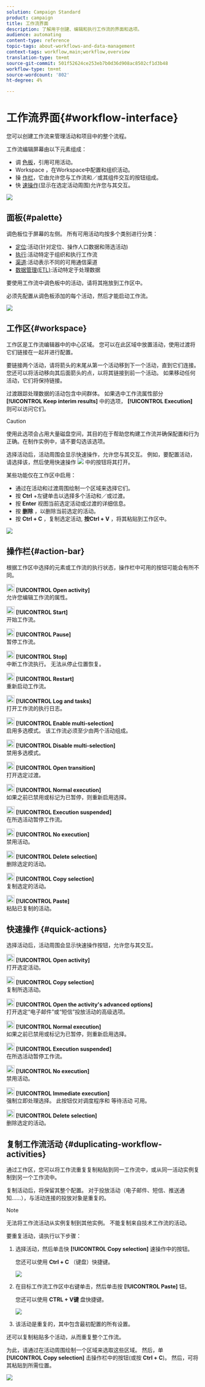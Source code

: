 ```yaml
---
solution: Campaign Standard
product: campaign
title: 工作流界面
description: 了解用于创建、编辑和执行工作流的界面和选项。
audience: automating
content-type: reference
topic-tags: about-workflows-and-data-management
context-tags: workflow,main;workflow,overview
translation-type: tm+mt
source-git-commit: 501f52624ce253eb7b0d36d908ac8502cf1d3b48
workflow-type: tm+mt
source-wordcount: '802'
ht-degree: 4%

---
```



# 工作流界面{#workflow-interface}

您可以创建工作流来管理活动和项目中的整个流程。

工作流编辑屏幕由以下元素组成：

* 调 [色板](#palette)，引用可用活动。
* Workspace [](#workspace)，在Workspace中配置和组织活动。
* 操 [作栏](#action-bar)，它由允许您与工作流和／或其组件交互的按钮组成。
* 快 [速操作](#quick-actions)(显示在选定活动周围)允许您与其交互。

![](assets/wkf_overview.png)

## 面板{#palette}

调色板位于屏幕的左侧。 所有可用活动均按多个类别进行分类：

* [定位](../../automating/using/about-targeting-activities.md):活动(针对定位、操作人口数据和筛选活动)
* [执行](../../automating/using/about-execution-activities.md):活动特定于组织和执行工作流
* [渠道](../../automating/using/about-channel-activities.md):活动表示不同的可用通信渠道
* [数据管理(ETL)](../../automating/using/about-data-management-activities.md):活动特定于处理数据

要使用工作流中调色板中的活动，请将其拖放到工作区中。

必须先配置从调色板添加的每个活动，然后才能启动工作流。

![](assets/workflow_palette.png)

## 工作区{#workspace}

工作区是工作流编辑器中的中心区域。 您可以在此区域中放置活动，使用过渡将它们链接在一起并进行配置。

要链接两个活动，请将箭头的末尾从第一个活动移到下一个活动，直到它们连接。 您还可以将活动移向其后面箭头的点，以将其链接到前一个活动。 如果移动任何活动，它们将保持链接。

过渡跟踪处理数据的活动包含中间群体。 如果选中工作流属性部分 **[!UICONTROL Keep interim results]** 中的选项， **[!UICONTROL Execution]** 则可以访问它们。

>[!CAUTION]
>
>使用此选项会占用大量磁盘空间，其目的在于帮助您构建工作流并确保配置和行为正确。在制作实例中，请不要勾选该选项。


选择活动后，活动周围会显示快速操作，允许您与其交互。 例如，要配置活动，请选择该，然后使用快速操作 ![](assets/edit_darkgrey-24px_table.png) 中的按钮将其打开。

某些功能仅在工作区中启用：

* 通过在活动和过渡周围绘制一个区域来选择它们。
* 按 **Ctrl** +左键单击以选择多个活动和／或过渡。
* 按 **Enter** 视图当前选定活动或过渡的详细信息。
* 按 **删除** ，以删除当前选定的活动。
* 按 **Ctrl + C** ，复制选定活动, **按Ctrl + V** ，将其粘贴到工作区中。

![](assets/workflow_workspace.png)

## 操作栏{#action-bar}

根据工作区中选择的元素或工作流的执行状态，操作栏中可用的按钮可能会有所不同。

<img height="21px" src="assets/edit_darkgrey-24px.png" /> **[!UICONTROL Open activity]**<br/>允许您编辑工作流的属性。

<img height="21px" src="assets/play_darkgrey-24px_table.png" /> **[!UICONTROL Start]**<br/>开始工作流。

<img height="21px" src="assets/pause_darkgrey-24px_table.png" /> **[!UICONTROL Pause]**<br/>暂停工作流。

<img height="21px" src="assets/stop_darkgrey-24px_table.png" /> **[!UICONTROL Stop]**<br/>中断工作流执行。 无法从停止位置恢复。

<img height="21px" src="assets/pauseplay_darkgrey-24px_table.png" /> **[!UICONTROL Restart]**<br/>重新启动工作流。

<img height="21px" src="assets/printpreview_darkgrey-24px_table.png" /> **[!UICONTROL Log and tasks]**<br/>打开工作流的执行日志。

<img height="21px" src="assets/checkcircle_darkgrey-24px_table.png" /> **[!UICONTROL Enable multi-selection]**<br/>启用多选模式。 该工作流必须至少由两个活动组成。

<img height="21px" src="assets/closecircle_darkgrey-24px_table.png" /> **[!UICONTROL Disable multi-selection]**<br/>禁用多选模式。<br />

<img height="21px" src="assets/targeted.png" /> **[!UICONTROL Open transition]**<br/>打开选定过渡。<br />

<img height="21px" src="assets/check_darkgrey-24px_table.png" />  **[!UICONTROL Normal execution]**<br/>如果之前已禁用或标记为已暂停，则重新启用选择。<br />

<img height="21px" src="assets/check_pause_darkgrey-24px_table.png" /> **[!UICONTROL Execution suspended]**<br/>在所选活动暂停工作流。<br />

<img height="21px" src="assets/checkdisable.png" /> **[!UICONTROL No execution]**<br/>禁用活动。<br />

<img height="21px" src="assets/delete_darkgrey-24px_table.png" /> **[!UICONTROL Delete selection]**<br/>删除选定的活动。<br />

<img height="21px" src="assets/copy_24px.png" /> **[!UICONTROL Copy selection]**<br/>复制选定的活动。

<img height="21px" src="assets/paste_24px.png" /> **[!UICONTROL Paste]**<br/>粘贴已复制的活动。

## 快速操作 {#quick-actions}

选择活动后，活动周围会显示快速操作按钮，允许您与其交互。

<img height="21px" src="assets/edit_darkgrey-24px.png" /> **[!UICONTROL Open activity]**<br/>打开选定活动。

<img height="21px" src="assets/copy_24px.png" /> **[!UICONTROL Copy selection]**<br/>复制所选活动。

<img height="21px" src="assets/wkf_dlv_act_params_icon.png" /> **[!UICONTROL Open the activity's advanced options]**<br/>打开选定“电子邮件”或“短信”投放活动的高级选项。

<img height="21px" src="assets/check_darkgrey-24px_table.png" /> **[!UICONTROL Normal execution]**<br/>如果之前已禁用或标记为已暂停，则重新启用选择。

<img height="21px" src="assets/check_pause_darkgrey-24px_table.png" /> **[!UICONTROL Execution suspended]**<br/>在所选活动暂停工作流。

<img height="21px" src="assets/checkdisable.png" /> **[!UICONTROL No execution]**<br/>禁用活动。

<img height="21px" src="assets/pending_darkgrey-24px_table.png" /> **[!UICONTROL Immediate execution]**<br/>强制立即处理选择。 此按钮仅对调度程序和 <span class="uicontrol">等待</span><span class="uicontrol">活动</span> 可用。

<img height="21px" src="assets/delete_darkgrey-24px_table.png" /> **[!UICONTROL Delete selection]**<br/>删除选定的活动。

## 复制工作流活动 {#duplicating-workflow-activities}

通过工作区，您可以将工作流重复复制粘贴到同一工作流中，或从同一活动实例复制到另一个工作流中。

复制活动后，将保留其整个配置。 对于投放活动（电子邮件、短信、推送通知……），与活动连接的投放对象是重复的。

>[!NOTE]
>
>无法将工作流活动从实例复制到其他实例。 不能复制来自技术工作流的活动。

要重复活动，请执行以下步骤：

1. 选择活动，然后单击快 **[!UICONTROL Copy selection]** 速操作中的按钮。

   您还可以使用 **Ctrl + C** （键盘）快捷键。

   ![](assets/wkf_copypaste1.png)

1. 在目标工作流工作区中右键单击，然后单击按 **[!UICONTROL Paste]** 钮。

   您还可以使用 **CTRL + V键** 盘快捷键。

   ![](assets/wkf_copypaste2.png)

1. 该活动是重复的，其中包含最初配置的所有设置。

还可以复制粘贴多个活动，从而重复整个工作流。

为此，请通过在活动周围绘制一个区域来选取这些区域。 然后，单 **[!UICONTROL Copy selection]** 击操作栏中的按钮(或按 **Ctrl + C**)。 然后，可将其粘贴到所需位置。

![](assets/wkf_copypaste3.png)

